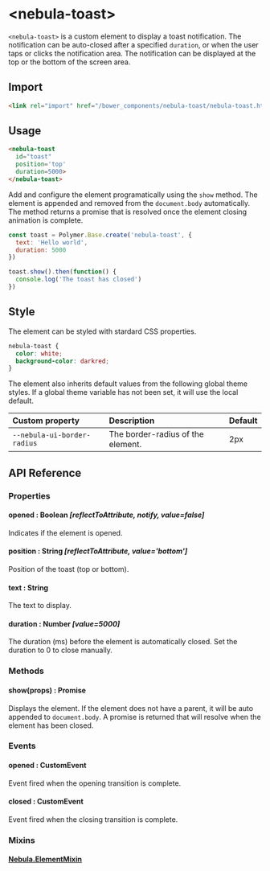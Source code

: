 # \<nebula-toast\>

`<nebula-toast>` is a custom element to display a toast notification. The notification can be auto-closed after a specified `duration`, or when the user taps or clicks the notification area. The notification can be displayed at the top or the bottom of the screen area.

## Import

```html
<link rel="import" href="/bower_components/nebula-toast/nebula-toast.html"> 
```

## Usage

```html
<nebula-toast
  id="toast"
  position='top'
  duration=5000>
</nebula-toast>
```

Add and configure the element programatically using the `show` method. The element is appended and removed from the `document.body` automatically. The method returns a promise that is resolved once the element closing animation is complete.

```js
const toast = Polymer.Base.create('nebula-toast', {
  text: 'Hello world',
  duration: 5000
})

toast.show().then(function() {
  console.log('The toast has closed')
})
```

## Style

The element can be styled with stardard CSS properties.

```css
nebula-toast {
  color: white;
  background-color: darkred;
}
```

The element also inherits default values from the following global theme styles. If a global theme variable has not been set, it will use the local default.

Custom property | Description | Default
:--- | :--- | :---
`--nebula-ui-border-radius` | The border-radius of the element. | 2px

## API Reference

### Properties

#### opened : Boolean *[reflectToAttribute, notify, value=false]*

Indicates if the element is opened.

#### position : String *[reflectToAttribute, value='bottom']*

Position of the toast (top or bottom).

#### text : String

The text to display.

#### duration : Number *[value=5000]*

The duration (ms) before the element is automatically closed. Set the duration to 0 to close manually.

### Methods

#### show(props) : Promise

Displays the element. If the element does not have a parent, it will be auto appended to `document.body`. A promise is returned that will resolve when the element has been closed.

### Events

#### opened : CustomEvent

Event fired when the opening transition is complete.

#### closed : CustomEvent

Event fired when the closing transition is complete.

### Mixins

#### [Nebula.ElementMixin](https://www.webcomponents.org/element/arsnebula/nebula-element-mixin)